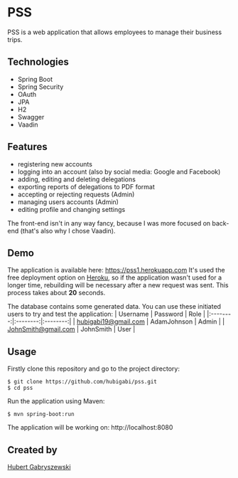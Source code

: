 # PSS
PSS is a web application that allows employees to manage their business trips.

## Technologies
- Spring Boot 
- Spring Security
- OAuth
- JPA
- H2
- Swagger
- Vaadin 

## Features
- registering new accounts
- logging into an account (also by social media: Google and Facebook)
- adding, editing and deleting delegations
- exporting reports of delegations to PDF format
- accepting or rejecting requests (Admin)
- managing users accounts (Admin)
- editing profile and changing settings

The front-end isn't in any way fancy, because I was more focused on back-end (that's also why I chose Vaadin).

## Demo
The application is available here: https://pss1.herokuapp.com
It's used the free deployment option on [Heroku](https://www.heroku.com), so if the application wasn't used for a longer time, rebuilding will be necessary after a new request was sent. This process takes about **20** seconds.

The database contains some generated data. You can use these initiated users to try and test the application:
| Username | Password | Role |
|:--------:|:--------:|:--------:|
| hubigabi19@gmail.com | AdamJohnson | Admin |
| JohnSmith@gmail.com | JohnSmith | User |


## Usage
Firstly clone this repository and go to the project directory:
```shell
$ git clone https://github.com/hubigabi/pss.git
$ cd pss
```

Run the application using Maven:
```shell
$ mvn spring-boot:run
```
The application will be working on: http://localhost:8080

## Created by
[Hubert Gabryszewski](https://github.com/hubigabi)
